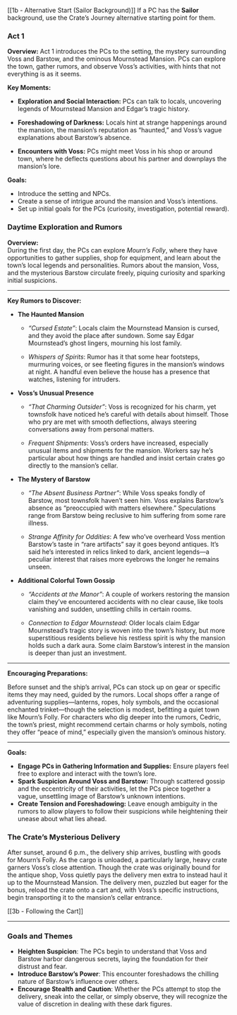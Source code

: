 
[[1b - Alternative Start (Sailor Background)]]
If a PC has the **Sailor** background, use the Crate’s Journey alternative starting point for them.

### Act 1

**Overview:** Act 1 introduces the PCs to the setting, the mystery surrounding Voss and Barstow, and the ominous Mournstead Mansion. PCs can explore the town, gather rumors, and observe Voss’s activities, with hints that not everything is as it seems.

**Key Moments:**

- **Exploration and Social Interaction:** PCs can talk to locals, uncovering legends of Mournstead Mansion and Edgar’s tragic history.

- **Foreshadowing of Darkness:** Locals hint at strange happenings around the mansion, the mansion’s reputation as “haunted,” and Voss’s vague explanations about Barstow’s absence.

- **Encounters with Voss:** PCs might meet Voss in his shop or around town, where he deflects questions about his partner and downplays the mansion’s lore.

**Goals:**

- Introduce the setting and NPCs.
- Create a sense of intrigue around the mansion and Voss’s intentions.
- Set up initial goals for the PCs (curiosity, investigation, potential reward).

### **Daytime Exploration and Rumors**

**Overview:**  
During the first day, the PCs can explore _Mourn’s Folly_, where they have opportunities to gather supplies, shop for equipment, and learn about the town’s local legends and personalities. Rumors about the mansion, Voss, and the mysterious Barstow circulate freely, piquing curiosity and sparking initial suspicions.

---

**Key Rumors to Discover:**

- **The Haunted Mansion**
    
    - _“Cursed Estate”_: Locals claim the Mournstead Mansion is cursed, and they avoid the place after sundown. Some say Edgar Mournstead’s ghost lingers, mourning his lost family.
	
    - _Whispers of Spirits_: Rumor has it that some hear footsteps, murmuring voices, or see fleeting figures in the mansion’s windows at night. A handful even believe the house has a presence that watches, listening for intruders.

- **Voss’s Unusual Presence**
    
    - _“That Charming Outsider”_: Voss is recognized for his charm, yet townsfolk have noticed he’s careful with details about himself. Those who pry are met with smooth deflections, always steering conversations away from personal matters.
	
    - _Frequent Shipments_: Voss’s orders have increased, especially unusual items and shipments for the mansion. Workers say he’s particular about how things are handled and insist certain crates go directly to the mansion’s cellar.

- **The Mystery of Barstow**
    
    - _“The Absent Business Partner”_: While Voss speaks fondly of Barstow, most townsfolk haven’t seen him. Voss explains Barstow’s absence as “preoccupied with matters elsewhere.” Speculations range from Barstow being reclusive to him suffering from some rare illness.
	
    - _Strange Affinity for Oddities_: A few who’ve overheard Voss mention Barstow’s taste in “rare artifacts” say it goes beyond antiques. It’s said he’s interested in relics linked to dark, ancient legends—a peculiar interest that raises more eyebrows the longer he remains unseen.

- **Additional Colorful Town Gossip**
    
    - _“Accidents at the Manor”_: A couple of workers restoring the mansion claim they’ve encountered accidents with no clear cause, like tools vanishing and sudden, unsettling chills in certain rooms.
	
    - _Connection to Edgar Mournstead_: Older locals claim Edgar Mournstead’s tragic story is woven into the town’s history, but more superstitious residents believe his restless spirit is why the mansion holds such a dark aura. Some claim Barstow’s interest in the mansion is deeper than just an investment.

---

**Encouraging Preparations:**

Before sunset and the ship’s arrival, PCs can stock up on gear or specific items they may need, guided by the rumors. Local shops offer a range of adventuring supplies—lanterns, ropes, holy symbols, and the occasional enchanted trinket—though the selection is modest, befitting a quiet town like Mourn’s Folly. For characters who dig deeper into the rumors, Cedric, the town’s priest, might recommend certain charms or holy symbols, noting they offer “peace of mind,” especially given the mansion’s ominous history.

---

**Goals:**

- **Engage PCs in Gathering Information and Supplies:** Ensure players feel free to explore and interact with the town’s lore.
- **Spark Suspicion Around Voss and Barstow:** Through scattered gossip and the eccentricity of their activities, let the PCs piece together a vague, unsettling image of Barstow’s unknown intentions.
- **Create Tension and Foreshadowing:** Leave enough ambiguity in the rumors to allow players to follow their suspicions while heightening their unease about what lies ahead.

### **The Crate’s Mysterious Delivery**

After sunset, around 6 p.m., the delivery ship arrives, bustling with goods for Mourn’s Folly. As the cargo is unloaded, a particularly large, heavy crate garners Voss’s close attention. Though the crate was originally bound for the antique shop, Voss quietly pays the delivery men extra to instead haul it up to the Mournstead Mansion. The delivery men, puzzled but eager for the bonus, reload the crate onto a cart and, with Voss’s specific instructions, begin transporting it to the mansion’s cellar entrance.

[[3b - Following the Cart]]

---

### **Goals and Themes**

- **Heighten Suspicion**: The PCs begin to understand that Voss and Barstow harbor dangerous secrets, laying the foundation for their distrust and fear.
- **Introduce Barstow’s Power**: This encounter foreshadows the chilling nature of Barstow’s influence over others.
- **Encourage Stealth and Caution**: Whether the PCs attempt to stop the delivery, sneak into the cellar, or simply observe, they will recognize the value of discretion in dealing with these dark figures.



